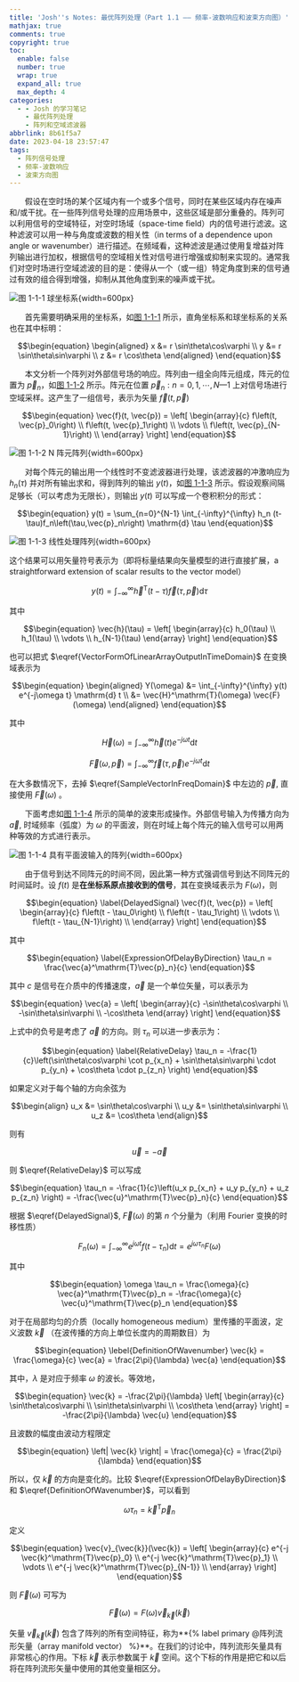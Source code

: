 ```yaml
---
title: 'Josh''s Notes: 最优阵列处理（Part 1.1 —— 频率-波数响应和波束方向图）'
mathjax: true
comments: true
copyright: true
toc:
  enable: false
  number: true
  wrap: true
  expand_all: true
  max_depth: 4
categories:
  - - Josh 的学习笔记
    - 最优阵列处理
    - 阵列和空域滤波器
abbrlink: 8b61f5a7
date: 2023-04-18 23:57:47
tags:
  - 阵列信号处理
  - 频率-波数响应
  - 波束方向图
---
```


&emsp;&emsp;假设在空时场的某个区域内有一个或多个信号，同时在某些区域内存在噪声和/或干扰。在一些阵列信号处理的应用场景中，这些区域是部分重叠的。阵列可以利用信号的空域特征，对空时场域（space-time field）内的信号进行滤波。这种滤波可以用一种与角度或波数的相关性（in terms of a dependence upon angle or wavenumber）进行描述。在频域看，这种滤波是通过使用复增益对阵列输出进行加权，根据信号的空域相关性对信号进行增强或抑制来实现的。通常我们对空时场进行空域滤波的目的是：使得从一个（或一组）特定角度到来的信号通过有效的组合得到增强，抑制从其他角度到来的噪声或干扰。

<a id="fig.1-1-1"></a>

![图 1-1-1 球坐标系](https://josh-blog-1257563604.cos.ap-beijing.myqcloud.com/img/2023-04-18-josh-oap-part-1-1/2023-04-18-josh-oap-part-1-1-010-SphericalCoordinareSystem.png!sign){width=600px}

&emsp;&emsp;首先需要明确采用的坐标系，如[图 1-1-1](#fig.1-1-1) 所示，直角坐标系和球坐标系的关系也在其中标明：

$$\begin{equation}
\begin{aligned}
x &= r \sin\theta\cos\varphi \\
y &= r \sin\theta\sin\varphi \\
z &= r \cos\theta
\end{aligned}
\end{equation}$$

<!-- more -->

&emsp;&emsp;本文分析一个阵列对外部信号场的响应。阵列由一组全向阵元组成，阵元的位置为 $\vec{p}_n$，如[图 1-1-2](#fig.1-1-2) 所示。阵元在位置 $\vec{p}_n : n = 0, 1, \cdots, N — 1$ 上对信号场进行空域采样。这产生了一组信号，表示为矢量 $\vec{f}\left(t, \vec{p}\right)$

$$\begin{equation}
\vec{f}(t, \vec{p}) = \left[
  \begin{array}{c}
    f\left(t, \vec{p}_0\right) \\
    f\left(t, \vec{p}_1\right) \\
    \vdots \\
    f\left(t, \vec{p}_{N-1}\right) \\
  \end{array}
\right]
\end{equation}$$

<a id="fig.1-1-2"></a>

![图 1-1-2 $N$ 阵元阵列](https://josh-blog-1257563604.cos.ap-beijing.myqcloud.com/img/2023-04-18-josh-oap-part-1-1/2023-04-18-josh-oap-part-1-1-020-NElementArray.png!sign){width=600px}

&emsp;&emsp;对每个阵元的输出用一个线性时不变滤波器进行处理，该滤波器的冲激响应为 $h_n(\tau)$
并对所有输出求和，得到阵列的输出 $y(t)$，如[图 1-1-3](#fig.1-1-3) 所示。假设观察间隔足够长（可以考虑为无限长），则输出 $y(t)$ 可以写成一个卷积积分的形式：

$$\begin{equation}
y(t) = \sum_{n=0}^{N-1} \int_{-\infty}^{\infty} h_n (t-\tau)f_n\left(\tau,\vec{p}_n\right) \mathrm{d} \tau
\end{equation}$$

<a id="fig.1-1-3"></a>

![图 1-1-3 线性处理阵列](https://josh-blog-1257563604.cos.ap-beijing.myqcloud.com/img/2023-04-18-josh-oap-part-1-1/2023-04-18-josh-oap-part-1-1-030-ArrayWithLinearProcessing.png!sign){width=600px}

这个结果可以用矢量符号表示为（即将标量结果向矢量模型的进行直接扩展，a straightforward extension of scalar results to the vector model）

$$\begin{equation} \label{VectorFormOfLinearArrayOutputInTimeDomain}
y(t) = \int_{-\infty}^{\infty} \vec{h}^\mathrm{T} (t-\tau) \vec{f}\left(\tau,\vec{p}\right) \mathrm{d} \tau
\end{equation}$$

其中

$$\begin{equation}
\vec{h}(\tau) = \left[ \begin{array}{c}
  h_0(\tau) \\
  h_1(\tau) \\
  \vdots \\
  h_{N-1}(\tau)
\end{array}
\right]
\end{equation}$$

也可以把式 $\eqref{VectorFormOfLinearArrayOutputInTimeDomain}$ 在变换域表示为

$$\begin{equation}
\begin{aligned}
  Y(\omega) &= \int_{-\infty}^{\infty} y(t) e^{-j\omega t} \mathrm{d} t \\
  &= \vec{H}^\mathrm{T}(\omega) \vec{F}(\omega)
\end{aligned}
\end{equation}$$

其中

$$\begin{equation}
\vec{H} (\omega) = \int_{-\infty}^{\infty} \vec{h}(t)  e^{-j\omega t} \mathrm{d} t
\end{equation}$$

$$\begin{equation} \label{SampleVectorInFreqDomain}
\vec{F} \left(\omega,\vec{p}\right) = \int_{-\infty}^{\infty} \vec{f}\left(\tau,\vec{p}\right)  e^{-j\omega t} \mathrm{d} t
\end{equation}$$

在大多数情况下，去掉 $\eqref{SampleVectorInFreqDomain}$ 中左边的 $\vec{p}$, 直接使用 $\vec{F}(\omega)$ 。

&emsp;&emsp;下面考虑如[图 1-1-4](#fig.1-1-4) 所示的简单的波束形成操作。外部信号输入为传播方向为 $\vec{a}$, 时域频率（弧度）为 $\omega$ 的平面波，则在时域上每个阵元的输入信号可以用两种等效的方式进行表示。

<a id="fig.1-1-4"></a>

![图 1-1-4 具有平面波输入的阵列](https://josh-blog-1257563604.cos.ap-beijing.myqcloud.com/img/2023-04-18-josh-oap-part-1-1/2023-04-18-josh-oap-part-1-1-040-ArrayWithPlaneWaveInput.png!sign){width=600px}

&emsp;&emsp;由于信号到达不同阵元的时间不同，因此第一种方式强调信号到达不同阵元的时间延时。设 $f(t)$ 是**在坐标系原点接收到的信号**，其在变换域表示为 $F (\omega)$，则

$$\begin{equation} \label{DelayedSignal}
  \vec{f}(t, \vec{p}) = \left[
    \begin{array}{c}
      f\left(t - \tau_0\right) \\
      f\left(t - \tau_1\right) \\
      \vdots \\
      f\left(t - \tau_{N-1}\right) \\
    \end{array}
  \right]
\end{equation}$$

其中

$$\begin{equation} \label{ExpressionOfDelayByDirection}
  \tau_n = \frac{\vec{a}^\mathrm{T}\vec{p}_n}{c}
\end{equation}$$

其中 $c$ 是信号在介质中的传播速度，$\vec{a}$ 是一个单位矢量，可以表示为

$$\begin{equation}
  \vec{a} = \left[ \begin{array}{c}
    -\sin\theta\cos\varphi \\
    -\sin\theta\sin\varphi \\
    -\cos\theta
  \end{array} \right]
\end{equation}$$

上式中的负号是考虑了 $\vec{a}$ 的方向。则 $\tau_n$ 可以进一步表示为：

$$\begin{equation} \label{RelativeDelay}
  \tau_n = -\frac{1}{c}\left(\sin\theta\cos\varphi \cot p_{x_n} + \sin\theta\sin\varphi \cdot p_{y_n} + \cos\theta \cdot p_{z_n} \right)
\end{equation}$$

如果定义对于每个轴的方向余弦为

$$\begin{align}
  u_x &= \sin\theta\cos\varphi \\
  u_y &= \sin\theta\sin\varphi \\
  u_z &= \cos\theta
\end{align}$$

则有

$$\begin{equation}
  \vec{u} = -\vec{a}
\end{equation}$$

则 $\eqref{RelativeDelay}$ 可以写成

$$\begin{equation}
   \tau_n = -\frac{1}{c}\left(u_x p_{x_n} + u_y p_{y_n} + u_z p_{z_n} \right) = -\frac{\vec{u}^\mathrm{T}\vec{p}_n}{c}
\end{equation}$$

根据 $\eqref{DelayedSignal}$, $\vec{F}(\omega)$ 的第 $n$ 个分量为（利用 Fourier 变换的时移性质）

$$\begin{equation}
  F_n(\omega) = \int_{-\infty}^{\infty} e^{j \omega t} f(t - \tau_n) \mathrm{d} t = e^{j \omega \tau_n} F (\omega)
\end{equation}$$

其中

$$\begin{equation}
  \omega \tau_n = \frac{\omega}{c} \vec{a}^\mathrm{T}\vec{p}_n = -\frac{\omega}{c} \vec{u}^\mathrm{T}\vec{p}_n
\end{equation}$$

对于在局部均匀的介质（locally homogeneous medium）里传播的平面波，定义波数 $\vec{k}$ （在波传播的方向上单位长度内的周期数目）为

$$\begin{equation} \lebel{DefinitionOfWavenumber}
  \vec{k} = \frac{\omega}{c} \vec{a} = \frac{2\pi}{\lambda} \vec{a}
\end{equation}$$

其中，$\lambda$ 是对应于频率 $\omega$ 的波长。等效地，

$$\begin{equation}
  \vec{k} = -\frac{2\pi}{\lambda} \left[
    \begin{array}{c}
    \sin\theta\cos\varphi \\
    \sin\theta\sin\varphi \\
    \cos\theta
    \end{array}
  \right]
  = -\frac{2\pi}{\lambda} \vec{u}
\end{equation}$$

且波数的幅度由波动方程限定

$$\begin{equation}
  \left| \vec{k} \right| = \frac{\omega}{c} = \frac{2\pi}{\lambda}
\end{equation}$$

所以，仅 $\vec{k}$ 的方向是变化的。比较 $\eqref{ExpressionOfDelayByDirection}$ 和 $\eqref{DefinitionOfWavenumber}$，可以看到

$$\begin{equation}
  \omega \tau_n = \vec{k}^\mathrm{T}\vec{p}_n
\end{equation}$$

定义

$$\begin{equation}
  \vec{v}_{\vec{k}}(\vec{k}) = \left[ \begin{array}{c}
    e^{-j \vec{k}^\mathrm{T}\vec{p}_0} \\
    e^{-j \vec{k}^\mathrm{T}\vec{p}_1} \\
    \vdots \\
    e^{-j \vec{k}^\mathrm{T}\vec{p}_{N-1}} \\
  \end{array} \right]
\end{equation}$$

则 $\vec{F}(\omega)$ 可写为

$$\begin{equation}
  \vec{F}(\omega) = F(\omega) \vec{v}_{\vec{k}}(\vec{k})
\end{equation}$$

矢量 $\vec{v}_{\vec{k}}(\vec{k})$ 包含了阵列的所有空间特征，称为**{% label primary @阵列流形矢量（array manifold vector） %}**。在我们的讨论中，阵列流形矢量具有非常核心的作用。下标 $\vec{k}$ 表示参数属于 $\vec{k}$ 空间。这个下标的作用是把它和以后将在阵列流形矢量中使用的其他变量相区分。
